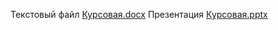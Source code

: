 Текстовый файл
[Курсовая.docx](https://github.com/user-attachments/files/15687539/default.docx)
Презентация
[Курсовая.pptx](https://github.com/user-attachments/files/15710064/default.pptx)
